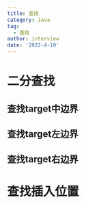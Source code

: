```yaml
---
title: 查找
category: Java
tag:
  - 查找
author: interview
date: '2022-4-10'
---
```


# 二分查找

## 查找target中边界

## 查找target左边界

## 查找target右边界


# 查找插入位置


